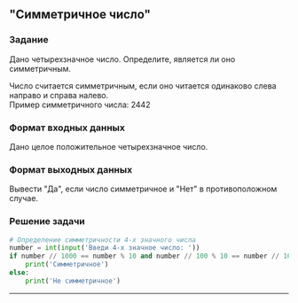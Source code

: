 ## "Симметричное число"

### Задание

Дано четырехзначное число. Определите, является ли оно симметричным.

Число считается симметричным, если оно читается одинаково слева направо и справа налево. \
Пример симметричного числа: 2442

### Формат входных данных

Дано целое положительное четырехзначное число.

### Формат выходных данных

Вывести "Да", если число симметричное и "Нет" в противоположном случае.

### Решение задачи

```python
# Определение симметричности 4-х значного числа
number = int(input('Введи 4-х значное число: '))
if number // 1000 == number % 10 and number // 100 % 10 == number // 10 % 10:
    print('Симметричное')
else:
    print('Не симметричное')

```

---
